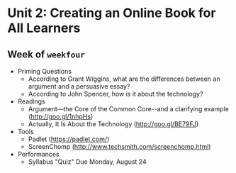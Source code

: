# Unit 2: Creating an Online Book for All Learners

## Week of `weekfour`

* Priming Questions
    * According to Grant Wiggins, what are the differences between an argument and a persuasive essay?
    * According to John Spencer, how is it about the technology?
* Readings
    * Argument—the Core of the Common Core--and a clarifying example (http://goo.gl/1nhpHs)
    * Actually, It Is About the Technology (http://goo.gl/BE79FJ)
* Tools
    * Padlet (https://padlet.com/)
    * ScreenChomp (http://www.techsmith.com/screenchomp.html)
* Performances
    * Syllabus "Quiz" Due Monday, August 24
